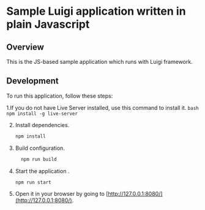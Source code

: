 # Sample Luigi application written in plain Javascript

## Overview

This is the JS-based sample application which runs with Luigi framework.


## Development


To run this application, follow these steps:

1.If you do not have Live Server installed, use this command to install it.
    ```bash
    npm install -g live-server
    ```
    
2. Install dependencies.
    ```bash
    npm install
    ```
    
3. Build configuration.
    ```bash
      npm run build
    ```

4. Start the application .
    ```bash
    npm run start
    ```
    
5. Open it in your browser by going to [http://127.0.0.1:8080/](http://127.0.0.1:8080/).
